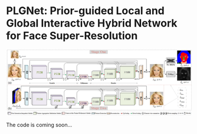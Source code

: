 # PLGNet: Prior-guided Local and Global Interactive Hybrid Network for Face Super-Resolution

![architecture](Imgs/PLGNet.png)

The code is coming soon...

##
